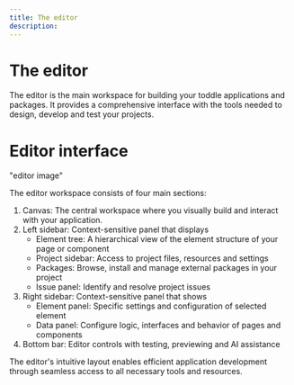 ```yaml
---
title: The editor
description:
---
```


# The editor
The editor is the main workspace for building your toddle applications and packages. It provides a comprehensive interface with the tools needed to design, develop and test your projects.

# Editor interface

"editor image"

The editor workspace consists of four main sections:
1. Canvas: The central workspace where you visually build and interact with your application.
2. Left sidebar: Context-sensitive panel that displays
    - Element tree: A hierarchical view of the element structure of your page or component
    - Project sidebar: Access to project files, resources and settings
    - Packages: Browse, install and manage external packages in your project
    - Issue panel: Identify and resolve project issues
3. Right sidebar: Context-sensitive panel that shows
    - Element panel: Specific settings and configuration of selected element
    - Data panel: Configure logic, interfaces and behavior of pages and components
4. Bottom bar: Editor controls with testing, previewing and AI assistance

The editor's intuitive layout enables efficient application development through seamless access to all necessary tools and resources.